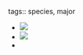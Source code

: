 tags:: species, major

- ![](https://peach-geographical-bat-397.mypinata.cloud/ipfs/QmfUJ4toHcmjgFK1PnUvnRgdjsbNBE7LDxkNnJzSBH3Gfd)
- ![](https://peach-geographical-bat-397.mypinata.cloud/ipfs/Qma8v7sHAGUbyLBaS6WAz9gNZcLRpxSMCiUhAP1nfQeSAh)
-